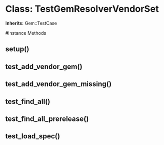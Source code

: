 # Class: TestGemResolverVendorSet
**Inherits:** Gem::TestCase
    




#Instance Methods
## setup() [](#method-i-setup)

## test_add_vendor_gem() [](#method-i-test_add_vendor_gem)

## test_add_vendor_gem_missing() [](#method-i-test_add_vendor_gem_missing)

## test_find_all() [](#method-i-test_find_all)

## test_find_all_prerelease() [](#method-i-test_find_all_prerelease)

## test_load_spec() [](#method-i-test_load_spec)

